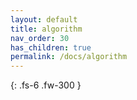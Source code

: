 ```yaml
---
layout: default
title: algorithm
nav_order: 30
has_children: true
permalink: /docs/algorithm
---
```


{: .fs-6 .fw-300 }
